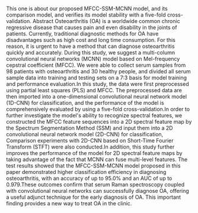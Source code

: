 This one is about our proposed MFCC-SSM-MCNN model, and its comparison model, and verifies its model stability with a five-fold cross-validation.
Abstract
Osteoarthritis (OA) is a worldwide common chronic regressive disease that causes pain and even disability in the joints of patients. Currently, traditional diagnostic methods for OA have disadvantages such as high cost and long time consumption. For this reason, it is urgent to have a method that can diagnose osteoarthritis quickly and accurately. During this study, we suggest a multi-column convolutional neural networks (MCNN) model based on Mel-frequency cepstral coefficient (MFCC). 
We were able to collect serum samples from 98 patients with osteoarthritis and 30 healthy people, and divided all serum sample data into training and testing sets on a 7:3 basis for model training and performance evaluation.In this study, the data were first preprocessed using partial least squares (PLS) and MFCC. The preprocessed data are then imported into a one-dimensional convolutional neural network model (1D-CNN) for classification, and the performance of the model is comprehensively evaluated by using a five-fold cross-validation.In order to further investigate the model's ability to recognize spectral features, we constructed the MFCC feature sequences into a 2D spectral feature map by the Spectrum Segmentation Method (SSM) and input them into a 2D convolutional neural network model (2D-CNN) for classification, Comparison experiments with 2D-CNN based on Short-Time Fourier Transform (STFT) were also conducted.In addition, this study further improves the performance of the model for 2D spectral feature maps by taking advantage of the fact that MCNN can fuse multi-level features.
The test results showed that the MFCC-SSM-MCNN model proposed in this paper demonstrated higher classification efficiency in diagnosing osteoarthritis, with an accuracy of up to 95.0% and an AUC of up to 0.979.These outcomes confirm that serum Raman spectroscopy coupled with convolutional neural networks can successfully diagnose OA, offering a useful adjunct technique for the early diagnosis of OA. This important finding provides a new way to treat OA in the clinic.
